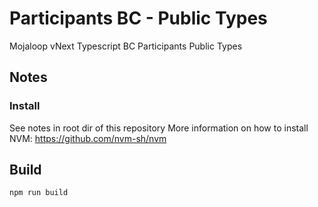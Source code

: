# Participants BC - Public Types
Mojaloop vNext Typescript BC Participants Public Types

## Notes

### Install
See notes in root dir of this repository
More information on how to install NVM: https://github.com/nvm-sh/nvm

## Build

```bash
npm run build
```

